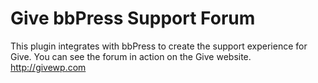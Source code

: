 # Give bbPress Support Forum

This plugin integrates with bbPress to create the support experience for Give. You can see the forum in action on the Give website. http://givewp.com